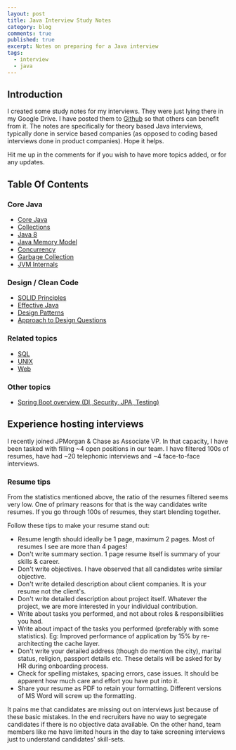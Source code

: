 ```yaml
---
layout: post
title: Java Interview Study Notes
category: blog
comments: true
published: true 
excerpt: Notes on preparing for a Java interview 
tags: 
  - interview
  - java
---
```


## Introduction

I created some study notes for my interviews. They were just lying there in my Google Drive. I have posted them to [Github](https://github.com/DeepakVadgama/java-interview) so that others can benefit from it. The notes are specifically for theory based Java interviews, typically done in service based companies (as opposed to coding based interviews done in product companies). Hope it helps. 

Hit me up in the comments for if you wish to have more topics added, or for any updates.

## Table Of Contents 

### Core Java

- [Core Java](https://github.com/DeepakVadgama/java-interview/blob/master/topics/core/core-java.md)
- [Collections](https://github.com/DeepakVadgama/java-interview/blob/master/topics/core/collections.md)
- [Java 8](https://github.com/DeepakVadgama/java-interview/blob/master/topics/core/java-8.md)
- [Java Memory Model](https://github.com/DeepakVadgama/java-interview/blob/master/topics/core/java-memory-model.md)
- [Concurrency](https://github.com/DeepakVadgama/java-interview/blob/master/topics/core/concurrency.md)
- [Garbage Collection](https://github.com/DeepakVadgama/java-interview/blob/master/topics/core/garbage-collection.md)
- [JVM Internals](https://github.com/DeepakVadgama/java-interview/blob/master/topics/core/jvm-internals.md)

### Design / Clean Code

- [SOLID Principles](https://github.com/DeepakVadgama/java-interview/blob/master/topics/design/solid.md)
- [Effective Java](https://github.com/DeepakVadgama/java-interview/blob/master/topics/design/effective-java.md)
- [Design Patterns](https://github.com/DeepakVadgama/java-interview/blob/master/topics/design/design-patterns.md)
- [Approach to Design Questions](https://github.com/DeepakVadgama/java-interview/blob/master/topics/design/approach.md)

### Related topics

- [SQL](https://github.com/DeepakVadgama/java-interview/blob/master/topics/related/sql.md) 
- [UNIX](https://github.com/DeepakVadgama/java-interview/blob/master/topics/related/unix.md)
- [Web](https://github.com/DeepakVadgama/java-interview/blob/master/topics/related/web.md)

### Other topics 

- [Spring Boot overview (DI, Security, JPA, Testing)](http://deepakvadgama.com/blog/spring-boot-wonders/)


## Experience hosting interviews

I recently joined JPMorgan & Chase as Associate VP. In that capacity, I have been tasked with filling ~4 open positions in our team. I have filtered 100s of resumes, have had ~20 telephonic interviews and ~4 face-to-face interviews.  

### Resume tips

From the statistics mentioned above, the ratio of the resumes filtered seems very low. One of primary reasons for that is the way candidates write resumes. If you go through 100s of resumes, they start blending together.

Follow these tips to make your resume stand out: 

- Resume length should ideally be 1 page, maximum 2 pages. Most of resumes I see are more than 4 pages!
- Don't write summary section. 1 page resume itself is summary of your skills & career.
- Don't write objectives. I have observed that all candidates write similar objective. 
- Don't write detailed description about client companies. It is your resume not the client's. 
- Don't write detailed description about project itself. Whatever the project, we are more interested in your individual contribution.  
- Write about tasks you performed, and not about roles & responsibilities you had. 
- Write about impact of the tasks you performed (preferably with some statistics). Eg: Improved performance of application by 15% by re-architecting the cache layer. 
- Don't write your detailed address (though do mention the city), marital status, religion, passport details etc. These details will be asked for by HR during onboarding process.  
- Check for spelling mistakes, spacing errors, case issues. It should be apparent how much care and effort you have put into it. 
- Share your resume as PDF to retain your formatting. Different versions of MS Word will screw up the formatting. 

It pains me that candidates are missing out on interviews just because of these basic mistakes. In the end recruiters have no way to segregate candidates if there is no objective data available. On the other hand, team members like me have limited hours in the day to take screening interviews just to understand candidates' skill-sets. 

